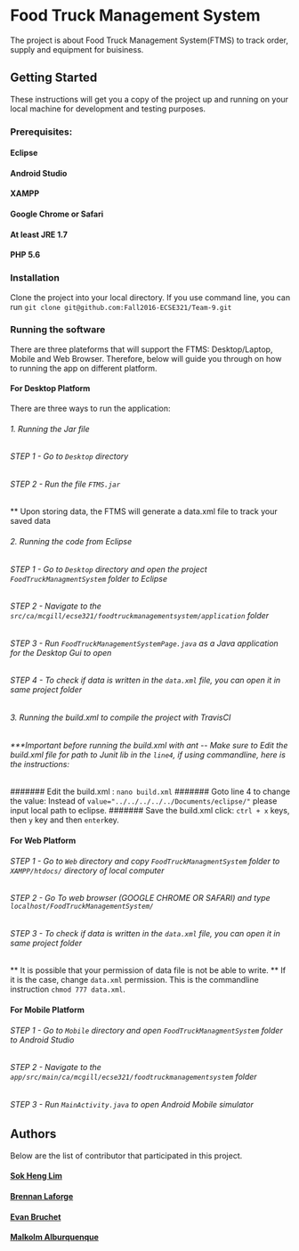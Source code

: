 # Food Truck Management System

The project is about Food Truck Management System(FTMS) to track order, supply and equipment for buisiness. 


## Getting Started
These instructions will get you a copy of the project up and running on your local machine for development and testing purposes. 


### Prerequisites:
#### Eclipse
#### Android Studio
#### XAMPP
#### Google Chrome or Safari
#### At least JRE 1.7 
#### PHP 5.6

### Installation 

Clone the project into your local directory. If you use command line, you can run `git clone git@github.com:Fall2016-ECSE321/Team-9.git`

### Running the software 
There are three plateforms that will support the FTMS: Desktop/Laptop, Mobile and Web Browser. Therefore, below will guide you through on how to running the app on different platform.

#### For Desktop Platform
There are three ways to run the application:
###### 1. Running the Jar file
###### STEP 1 - Go to `Desktop` directory 
###### STEP 2 - Run the file `FTMS.jar`
** Upon storing data, the FTMS will generate a data.xml file to track your saved data

###### 2. Running the code from Eclipse
###### STEP 1 - Go to `Desktop` directory and open the project `FoodTruckManagmentSystem` folder to Eclipse 
###### STEP 2 - Navigate to the `src/ca/mcgill/ecse321/foodtruckmanagementsystem/application` folder
###### STEP 3 - Run `FoodTruckManagementSystemPage.java` as a Java application for the Desktop Gui to open
###### STEP 4 - To check if data is written in the `data.xml` file, you can open it in same project folder 

###### 3. Running the build.xml to compile the project with TravisCI
###### ***Important before running the build.xml with ant -- Make sure to Edit the build.xml file for path to Junit lib in the  `line4`, if using commandline, here is the instructions:
####### Edit the build.xml : `nano build.xml`
####### Goto line 4 to change the value: Instead of `value="../../../../../Documents/eclipse/"` please input local path to eclipse.
####### Save the build.xml click: `ctrl + x` keys, then `y` key and then `enter`key.


#### For Web Platform

###### STEP 1 - Go to `Web` directory and copy `FoodTruckManagmentSystem` folder to `XAMPP/htdocs/` directory of local computer
###### STEP 2 - Go To web browser (GOOGLE CHROME OR SAFARI) and type `localhost/FoodTruckManagementSystem/`
###### STEP 3 - To check if data is written in the `data.xml` file, you can open it in same project folder
** It is possible that your permission of data file is not be able to write. 
** If it is the case, change `data.xml` permission. This is the commandline instruction `chmod 777 data.xml`.

#### For Mobile Platform

###### STEP 1 - Go to `Mobile` directory and open `FoodTruckManagmentSystem` folder to Android Studio
###### STEP 2 - Navigate to the `app/src/main/ca/mcgill/ecse321/foodtruckmanagementsystem` folder
###### STEP 3 - Run `MainActivity.java` to open Android Mobile simulator 

## Authors

Below are the list of contributor that participated in this project.
#### [Sok Heng Lim](https://github.com/Soqueen)
#### [Brennan Laforge](https://github.com/b300631)
#### [Evan Bruchet](https://github.com/EBruchet)
#### [Malkolm Alburquenque](https://github.com/malkolmalburquenque)




